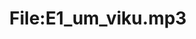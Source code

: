---
title: File:E1_um_viku.mp3
recording of: um viku
reading speed: slow
speaker: E
license: CC0
---